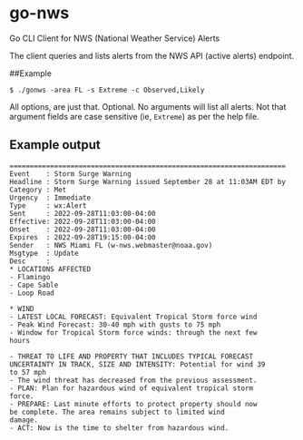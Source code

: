 # go-nws

Go CLI Client for NWS (National Weather Service) Alerts

The client queries and lists alerts from the NWS API (active alerts) endpoint.  

##Example

```
$ ./gonws -area FL -s Extreme -c Observed,Likely
```

All options, are just that. Optional.  No arguments
will list all alerts. Not that argument fields are 
case sensitive (ie, `Extreme`) as per the help file.

## Example output


```
====================================================================
Event    : Storm Surge Warning
Headline : Storm Surge Warning issued September 28 at 11:03AM EDT by
Category : Met
Urgency  : Immediate
Type     : wx:Alert
Sent     : 2022-09-28T11:03:00-04:00
Effective: 2022-09-28T11:03:00-04:00
Onset    : 2022-09-28T11:03:00-04:00
Expires  : 2022-09-28T19:15:00-04:00
Sender   : NWS Miami FL (w-nws.webmaster@noaa.gov)
Msgtype  : Update
Desc     :
* LOCATIONS AFFECTED
- Flamingo
- Cape Sable
- Loop Road

* WIND
- LATEST LOCAL FORECAST: Equivalent Tropical Storm force wind
- Peak Wind Forecast: 30-40 mph with gusts to 75 mph
- Window for Tropical Storm force winds: through the next few
hours

- THREAT TO LIFE AND PROPERTY THAT INCLUDES TYPICAL FORECAST
UNCERTAINTY IN TRACK, SIZE AND INTENSITY: Potential for wind 39
to 57 mph
- The wind threat has decreased from the previous assessment.
- PLAN: Plan for hazardous wind of equivalent tropical storm
force.
- PREPARE: Last minute efforts to protect property should now
be complete. The area remains subject to limited wind
damage.
- ACT: Now is the time to shelter from hazardous wind.

```
